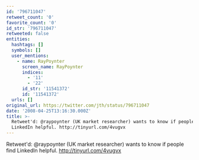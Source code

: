 ```yaml
---
id: '796711047'
retweet_count: '0'
favorite_count: '0'
id_str: '796711047'
retweeted: false
entities:
  hashtags: []
  symbols: []
  user_mentions:
    - name: RayPoynter
      screen_name: RayPoynter
      indices:
        - '11'
        - '22'
      id_str: '11541372'
      id: '11541372'
  urls: []
original_url: https://twitter.com/jth/status/796711047
date: '2008-04-25T13:16:30.000Z'
title: >-
  Retweet'd: @raypoynter (UK market researcher) wants to know if people find
  LinkedIn helpful. http://tinyurl.com/4vugvx
---
```


Retweet'd: @raypoynter (UK market researcher) wants to know if people find LinkedIn helpful. http://tinyurl.com/4vugvx
